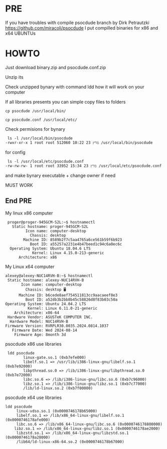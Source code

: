 # PRE

If you have troubles with compile psocdude branch by Dirk Petrautzki  https://github.com/miracoli/psocdude I put compilled binaries for x86 and x64 UBUNTUs

# HOWTO

Just download binary.zip and psocdude.conf.zip

Unzip its

Check  unzipped bynary with command ldd how it will work on your computer

If all libraries presents you can simple copy files to folders
```
cp psocdude /usr/local/bin/
```
```
cp psocdude.conf /usr/local/etc/
```
Check permisions for bynary 
```
 ls -l /usr/local/bin/psocdude
-rwxr-xr-x 1 root root 512060 מרץ 23 10:22 /usr/local/bin/psocdude
```
for config
```
 ls -l /usr/local/etc/psocdude.conf
-rw-rw-rw- 1 root root 33952 מרץ 23 15:34 /usr/local/etc/psocdude.conf
```

and make bynary executable + change owner if need

MUST WORK
 ## End PRE

My linux x86 computer 
```
 proger@proger-945GCM-S2L:~$ hostnamectl
   Static hostname: proger-945GCM-S2L
         Icon name: computer-desktop
           Chassis: desktop
        Machine ID: 8589b2f7c5aa4765a6ce561b59f6b923
           Boot ID: a55257a2231e4b47beed1c94c6a0ec6c
  Operating System: Ubuntu 18.04.6 LTS
            Kernel: Linux 4.15.0-213-generic
      Architecture: x86

```
My Linux x64 computer
```
alexey@alexey-NUC14RVH-B:~$ hostnamectl
 Static hostname: alexey-NUC14RVH-B
       Icon name: computer-desktop
         Chassis: desktop 🖥️
      Machine ID: b6cede8aef754511813cc9aacaeef8e3
         Boot ID: a52db3b2bb8b45c58826d8f83b03c50a
Operating System: Ubuntu 24.04.2 LTS              
          Kernel: Linux 6.11.0-21-generic
    Architecture: x86-64
 Hardware Vendor: ASUSTeK COMPUTER INC.
  Hardware Model: NUC14RVH-B
Firmware Version: RVRPLR30.0035.2024.0814.1037
   Firmware Date: Wed 2024-08-14
    Firmware Age: 8month 3d
```

psocdude x86 use libraries 	  
```	  
 ldd psocdude
        linux-gate.so.1 (0xb7efe000)
        libelf.so.1 => /usr/lib/i386-linux-gnu/libelf.so.1 (0xb7e92000)
        libpthread.so.0 => /lib/i386-linux-gnu/libpthread.so.0 (0xb7e72000)
        libc.so.6 => /lib/i386-linux-gnu/libc.so.6 (0xb7c96000)
        libz.so.1 => /lib/i386-linux-gnu/libz.so.1 (0xb7c77000)
        /lib/ld-linux.so.2 (0xb7f00000)
```
psocdude x64 use libraries
```
ldd psocdude
	 linux-vdso.so.1 (0x0000746178b65000)
	 libelf.so.1 => /lib/x86_64-linux-gnu/libelf.so.1 (0x0000746178afe000)
	 libc.so.6 => /lib/x86_64-linux-gnu/libc.so.6 (0x0000746178800000)
 	libz.so.1 => /lib/x86_64-linux-gnu/libz.so.1 (0x0000746178ae2000)
	 libzstd.so.1 => /lib/x86_64-linux-gnu/libzstd.so.1 (0x0000746178a28000)
	 /lib64/ld-linux-x86-64.so.2 (0x0000746178b67000)

```
